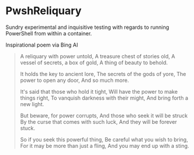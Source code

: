 # PwshReliquary

Sundry experimental and inquisitive testing with regards to running PowerShell from within a container.

Inspirational poem via Bing AI

> A reliquary with power untold,
> A treasure chest of stories old,
> A vessel of secrets, a box of gold,
> A thing of beauty to behold.
>
> It holds the key to ancient lore,
> The secrets of the gods of yore,
> The power to open any door,
> And so much more.
>
> It's said that those who hold it tight,
> Will have the power to make things right,
> To vanquish darkness with their might,
> And bring forth a new light.
>
> But beware, for power corrupts,
> And those who seek it will be struck
> By the curse that comes with such luck,
> And they will be forever stuck.
>
> So if you seek this powerful thing,
> Be careful what you wish to bring,
> For it may be more than just a fling,
> And you may end up with a sting.
